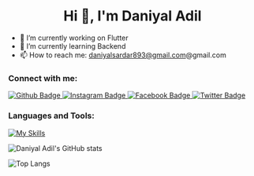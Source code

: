  <h1 align="center">Hi 👋, I'm Daniyal Adil</h1>

- 🔭 I’m currently working on Flutter
- 🌱 I’m currently learning Backend
- 📫 How to reach me: daniyalsardar893@gmail.com@gmail.com
  
### Connect with me:
<div id="badges">
  <a href="https://github.com/daniyaladil">
    <img src="https://img.shields.io/badge/Github-white?style=for-the-badge&logo=Github&logoColor=black" alt="Github Badge"/>
  </a>
   <a href="https://www.instagram.com/daniyal_sardar_893">
    <img src="https://img.shields.io/badge/Instagram-purple?style=for-the-badge&logo=instagram&logoColor=white" alt="Instagram Badge"/>
  </a>
   <a href="https://fb.com/aaxiftaj">
    <img src="https://img.shields.io/badge/Facebook-blue?style=for-the-badge&logo=facebook&logoColor=white" alt="Facebook Badge"/>
  </a>
   <a href="https://twitter.com/DaniyalSardar7">
    <img src="https://img.shields.io/badge/Twitter-blue?style=for-the-badge&logo=twitter&logoColor=white" alt="Twitter Badge"/>
  </a>
</div>

### Languages and Tools:
[![My Skills](https://skillicons.dev/icons?i=flutter,dart,python,firebase,github,git,postman,xd&perline=5)](https://skillicons.dev)

![Daniyal Adil's GitHub stats](https://github-readme-stats.vercel.app/api?username=daniyaladil&show_icons=true&theme=dark)

![Top Langs](https://github-readme-stats.vercel.app/api/top-langs/?username=daniyaladil&theme=dark)


